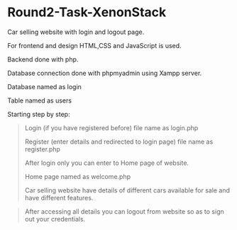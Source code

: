 # Round2-Task-XenonStack

Car selling website with login and logout page.

For frontend and design HTML,CSS and JavaScript is used.

Backend done with php.

Database connection done with phpmyadmin using Xampp server.

Database named as login

  Table named as users
  
Starting step by step:
  >Login (if you have registered before) file name as login.php
  >
  >Register (enter details and redirected to login page) file name as register.php
  >
  >After login only you can enter to Home page of website.
  >
  >Home page named as welcome.php
  >
  >Car selling website have details of different cars available for sale and have different features.

  > After accessing all details you can logout from website so as to sign out your credentials.
